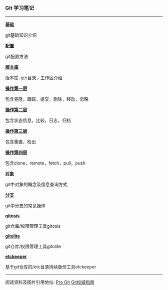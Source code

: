 ### Git 学习笔记

---

[**基础**](git基础.md)

git基础知识介绍


[**配置**](git配置.md)

git配置方法

[**版本库**](git版本库.md)

版本库`.git`目录，工作区介绍

[**操作第一层**](git操作第一层.md)

包含克隆，跟踪，提交，删除，移动，忽略

[**操作第二层**](git操作第二层.md)

包含状态信息，比较，日志，归档

[**操作第三层**](git操作第三层.md)

包含重置，检出

[**操作第四层**](git操作第四层.md)

包含clone，remote，fetch，pull，push

[**对象**](git对象.md)

git中对象的概念及信息查询方式

[**分支**](git分支.md)

git中分支的常见操作

[**gitosis**](gitosis.md)

git仓库/权限管理工具gitosis


[**gitolite**](gitolite.md)

git仓库/权限管理工具gitolite


[**etckeeper**](etckeeper.md)

基于git仓库的/etc目录持续备份工具etckeeper

---

阅读资料及图片引用地址:
[Pro Git](http://git-scm.com/book/)
[Git权威指南](http://book.douban.com/subject/6526452/)
